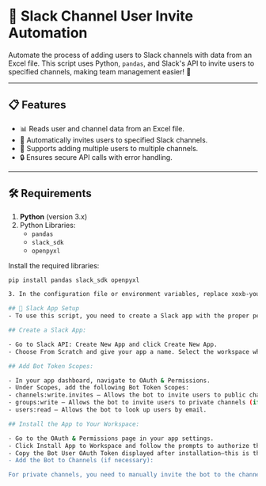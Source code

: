# 🚀 Slack Channel User Invite Automation

Automate the process of adding users to Slack channels with data from an Excel file. This script uses Python, `pandas`, and Slack's API to invite users to specified channels, making team management easier! 🎉

---

## 📋 Features
- 📊 Reads user and channel data from an Excel file.
- 🤖 Automatically invites users to specified Slack channels.
- 📁 Supports adding multiple users to multiple channels.
- 🔒 Ensures secure API calls with error handling.

---

## 🛠️ Requirements

1. **Python** (version 3.x)
2. Python Libraries:
   - `pandas`
   - `slack_sdk`
   - `openpyxl`

Install the required libraries:
```bash
pip install pandas slack_sdk openpyxl

3. In the configuration file or environment variables, replace xoxb-your-slack-bot-token with your actual bot token:

## 🤖 Slack App Setup
- To use this script, you need to create a Slack app with the proper permissions to invite users to channels. Follow these steps:

## Create a Slack App:

- Go to Slack API: Create New App and click Create New App.
- Choose From Scratch and give your app a name. Select the workspace where you want to use this app.

## Add Bot Token Scopes:

- In your app dashboard, navigate to OAuth & Permissions.
- Under Scopes, add the following Bot Token Scopes:
- channels:write.invites – Allows the bot to invite users to public channels.
- groups:write – Allows the bot to invite users to private channels (if it’s a member of the private channel).
- users:read – Allows the bot to look up users by email.

## Install the App to Your Workspace:

- Go to the OAuth & Permissions page in your app settings.
- Click Install App to Workspace and follow the prompts to authorize the app.
- Copy the Bot User OAuth Token displayed after installation—this is the token you'll use in your script to authenticate API requests.
- Add the Bot to Channels (if necessary):

For private channels, you need to manually invite the bot to the channel before it can add other users.
